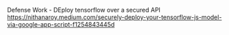 Defense Work - DEploy tensorflow over a secured API
https://nithanaroy.medium.com/securely-deploy-your-tensorflow-js-model-via-google-app-script-f1254843445d
